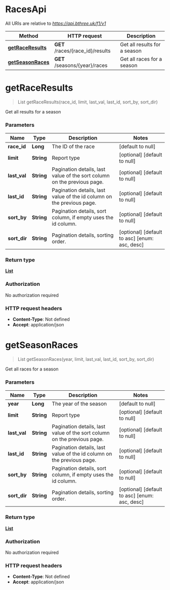 # RacesApi

All URIs are relative to *https://api.bthree.uk/f1/v1*

| Method | HTTP request | Description |
|------------- | ------------- | -------------|
| [**getRaceResults**](RacesApi.md#getRaceResults) | **GET** /races/{race_id}/results | Get all results for a season |
| [**getSeasonRaces**](RacesApi.md#getSeasonRaces) | **GET** /seasons/{year}/races | Get all races for a season |


<a name="getRaceResults"></a>
# **getRaceResults**
> List getRaceResults(race\_id, limit, last\_val, last\_id, sort\_by, sort\_dir)

Get all results for a season

### Parameters

|Name | Type | Description  | Notes |
|------------- | ------------- | ------------- | -------------|
| **race\_id** | **Long**| The ID of the race | [default to null] |
| **limit** | **String**| Report type | [optional] [default to null] |
| **last\_val** | **String**| Pagination details, last value of the sort column on the previous page. | [optional] [default to null] |
| **last\_id** | **String**| Pagination details, last value of the id column on the previous page. | [optional] [default to null] |
| **sort\_by** | **String**| Pagination details, sort column, if empty uses the id column. | [optional] [default to null] |
| **sort\_dir** | **String**| Pagination details, sorting order. | [optional] [default to asc] [enum: asc, desc] |

### Return type

[**List**](../Models/race_result.md)

### Authorization

No authorization required

### HTTP request headers

- **Content-Type**: Not defined
- **Accept**: application/json

<a name="getSeasonRaces"></a>
# **getSeasonRaces**
> List getSeasonRaces(year, limit, last\_val, last\_id, sort\_by, sort\_dir)

Get all races for a season

### Parameters

|Name | Type | Description  | Notes |
|------------- | ------------- | ------------- | -------------|
| **year** | **Long**| The year of the season | [default to null] |
| **limit** | **String**| Report type | [optional] [default to null] |
| **last\_val** | **String**| Pagination details, last value of the sort column on the previous page. | [optional] [default to null] |
| **last\_id** | **String**| Pagination details, last value of the id column on the previous page. | [optional] [default to null] |
| **sort\_by** | **String**| Pagination details, sort column, if empty uses the id column. | [optional] [default to null] |
| **sort\_dir** | **String**| Pagination details, sorting order. | [optional] [default to asc] [enum: asc, desc] |

### Return type

[**List**](../Models/race.md)

### Authorization

No authorization required

### HTTP request headers

- **Content-Type**: Not defined
- **Accept**: application/json

